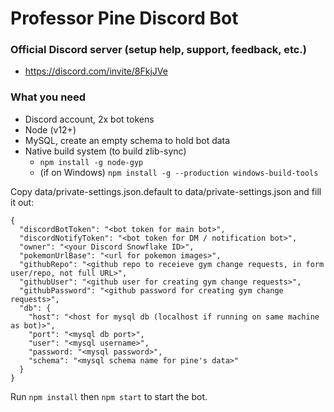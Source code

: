 # Professor Pine Discord Bot

### Official Discord server (setup help, support, feedback, etc.)
 - https://discord.com/invite/8FkjJVe

### What you need
 - Discord account, 2x bot tokens
 - Node (v12+)
 - MySQL, create an empty schema to hold bot data
 - Native build system (to build zlib-sync)
   - `npm install -g node-gyp`
   - (if on Windows) `npm install -g --production windows-build-tools`

Copy data/private-settings.json.default to data/private-settings.json and fill it out:

```
{
  "discordBotToken": "<bot token for main bot>",
  "discordNotifyToken": "<bot token for DM / notification bot>",
  "owner": "<your Discord Snowflake ID>",
  "pokemonUrlBase": "<url for pokemon images>",
  "githubRepo": "<github repo to receieve gym change requests, in form user/repo, not full URL>",
  "githubUser": "<github user for creating gym change requests>",
  "githubPassword": "<github password for creating gym change requests>",
  "db": {
    "host": "<host for mysql db (localhost if running on same machine as bot)>",
    "port": "<mysql db port>",
    "user": "<mysql username>",
    "password: "<mysql password>",
    "schema": "<mysql schema name for pine's data>"
  }
}
```

Run `npm install` then `npm start` to start the bot.

